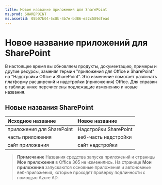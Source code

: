 ```yaml
---
title: Новое название приложений для SharePoint
ms.prod: SHAREPOINT
ms.assetid: 05b07b04-6c8b-4b7e-bd86-e32c589dfead
---
```



# Новое название приложений для SharePoint

В настоящее время вы обновляем продукты, документацию, примеры и другие ресурсы, заменяя термин "приложения для Office и SharePoint" на "Надстройки Office и SharePoint". Это изменение помогает различать платформу расширений и надстройки (приложения) Office. Для справки в таблице ниже перечислены подлежащие изменению и новые названия.
  
    
    


## Новые названия SharePoint
<a name="bk_newname"> </a>



|**Исходное название**|**Новое название**|
|:-----|:-----|
|приложения для SharePoint  <br/> |Надстройки SharePoint  <br/> |
|часть приложения  <br/> |веб-часть надстройки  <br/> |
|сайт приложения  <br/> |сайт надстройки  <br/> |
   

> **Примечание**
> Названия средства запуска приложений и страницы **Мои приложения** в Office 365 не изменились. На странице **Мои приложения** запускаются основные приложения и автономные веб-приложения, которые проходят проверку подлинности с помощью Azure AD.
  
    
    


